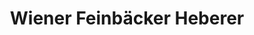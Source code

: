 ---
title: "Wiener Feinbäcker Heberer"
url: /jena/wiener-feinbaecker-heberer-goethestrasse/
shop: Bäckerei
---